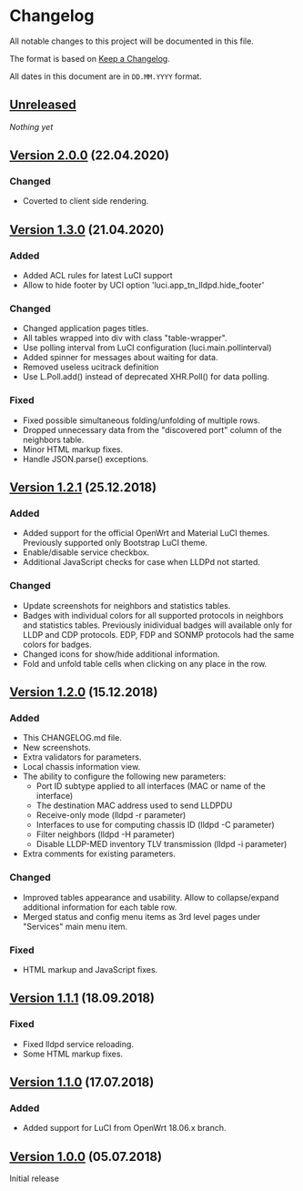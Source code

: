 # Changelog

All notable changes to this project will be documented in this file.

The format is based on [Keep a Changelog](https://keepachangelog.com/en/1.0.0/).

All dates in this document are in `DD.MM.YYYY` format.

## [Unreleased]

*Nothing yet*

## [Version 2.0.0] (22.04.2020)
### Changed
- Coverted to client side rendering.

## [Version 1.3.0] (21.04.2020)
### Added
- Added ACL rules for latest LuCI support
- Allow to hide footer by UCI option 'luci.app_tn_lldpd.hide_footer'

### Changed
- Changed application pages titles.
- All tables wrapped into div with class "table-wrapper".
- Use polling interval from LuCI configuration (luci.main.pollinterval)
- Added spinner for messages about waiting for data.
- Removed useless ucitrack definition
- Use L.Poll.add() instead of deprecated XHR.Poll() for data polling.

### Fixed
- Fixed possible simultaneous folding/unfolding of multiple rows.
- Dropped unnecessary data from the "discovered port" column
  of the neighbors table.
- Minor HTML markup fixes.
- Handle JSON.parse() exceptions.

## [Version 1.2.1] (25.12.2018)
### Added
- Added support for the official OpenWrt and Material LuCI themes.
  Previously supported only Bootstrap LuCI theme.
- Enable/disable service checkbox.
- Additional JavaScript checks for case when LLDPd not started.

### Changed
- Update screenshots for neighbors and statistics tables.
- Badges with individual colors for all supported protocols in neighbors
  and statistics tables. Previously inidividual badges will available
  only for LLDP and CDP protocols. EDP, FDP and SONMP protocols had the
  same colors for badges.
- Changed icons for show/hide additional information.
- Fold and unfold table cells when clicking on any place in the row.

## [Version 1.2.0] (15.12.2018)
### Added
- This CHANGELOG.md file.
- New screenshots.
- Extra validators for parameters.
- Local chassis information view.
- The ability to configure the following new parameters:
  * Port ID subtype applied to all interfaces (MAC or name of the interface)
  * The destination MAC address used to send LLDPDU
  * Receive-only mode (lldpd -r parameter)
  * Interfaces to use for computing chassis ID (lldpd -C parameter)
  * Filter neighbors (lldpd -H parameter)
  * Disable LLDP-MED inventory TLV transmission (lldpd -i parameter)
- Extra comments for existing parameters.

### Changed
- Improved tables appearance and usability. Allow to collapse/expand additional information
  for each table row.
- Merged status and config menu items as 3rd level pages under "Services"
  main menu item.

### Fixed
- HTML markup and JavaScript fixes.

## [Version 1.1.1] (18.09.2018)
### Fixed
- Fixed lldpd service reloading.
- Some HTML markup fixes.

## [Version 1.1.0] (17.07.2018)
### Added
- Added support for LuCI from OpenWrt 18.06.x branch.

## [Version 1.0.0] (05.07.2018)

Initial release

[Unreleased]: https://github.com/tano-systems/luci-app-tn-lldpd/tree/master
[Version 2.0.0]: https://github.com/tano-systems/luci-app-tn-lldpd/releases/tag/v2.0.0
[Version 1.3.0]: https://github.com/tano-systems/luci-app-tn-lldpd/releases/tag/v1.3.0
[Version 1.2.2]: https://github.com/tano-systems/luci-app-tn-lldpd/releases/tag/v1.2.2
[Version 1.2.1]: https://github.com/tano-systems/luci-app-tn-lldpd/releases/tag/v1.2.1
[Version 1.2.0]: https://github.com/tano-systems/luci-app-tn-lldpd/releases/tag/v1.2.0
[Version 1.1.1]: https://github.com/tano-systems/luci-app-tn-lldpd/releases/tag/v1.1.1
[Version 1.1.0]: https://github.com/tano-systems/luci-app-tn-lldpd/releases/tag/v1.1.0
[Version 1.0.0]: https://github.com/tano-systems/luci-app-tn-lldpd/releases/tag/v1.0.0
